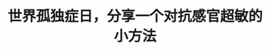 ---
title: 世界孤独症日，分享一个对抗感官超敏的小方法
tags: [ASD, Austim, 孤独症谱系, Aspie, 孤独]
color: success
description: 好久不见。最近终于突破了完美主义文章不全不发的束缚，短文，希望对大家有所帮助。
external_url: http://mp.weixin.qq.com/s?__biz=MzIyMzgyMjY5NQ==&amp;mid=2247483682&amp;idx=1&amp;sn=14a1fa3d3c47a4781c71981cf3a256b8&amp;chksm=e819172adf6e9e3ce86eda07a7e7f4c6843b0b1ff11b56634dc41adc81bc0c4a0a07973bddd5&amp;scene=27#wechat_redirect
---
